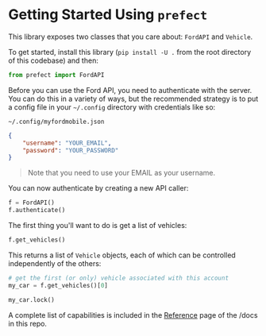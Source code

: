 # Getting Started Using `prefect`

This library exposes two classes that you care about: `FordAPI` and `Vehicle`.

To get started, install this library (`pip install -U .` from the root directory of this codebase) and then:

```python
from prefect import FordAPI
```

Before you can use the Ford API, you need to authenticate with the server. You can do this in a variety of ways, but the recommended strategy is to put a config file in your `~/.config` directory with credentials like so:

`~/.config/myfordmobile.json`
```json
{
    "username": "YOUR_EMAIL",
    "password": "YOUR_PASSWORD"
}
```

> Note that you need to use your EMAIL as your username.

You can now authenticate by creating a new API caller:

```python
f = FordAPI()
f.authenticate()
```

The first thing you'll want to do is get a list of vehicles:

```python
f.get_vehicles()
```

This returns a list of `Vehicle` objects, each of which can be controlled independently of the others:

```python
# get the first (or only) vehicle associated with this account
my_car = f.get_vehicles()[0]

my_car.lock()
```

A complete list of capabilities is included in the [Reference](Reference.md) page of the /docs in this repo.
